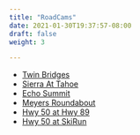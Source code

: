 ```yaml
---
title: "RoadCams"
date: 2021-01-30T19:37:57-08:00
draft: false
weight: 3

---
```


- <a target="_blank" href="https://cwwp2.dot.ca.gov/vm/loc/d3/hwy50attwinbridges.htm">
    Twin Bridges
  </a>
- <a target="_blank" href="https://cwwp2.dot.ca.gov/vm/loc/d3/hwy50atsierraeb.htm">
    Sierra At Tahoe
  </a>
- <a target="_blank" href="https://cwwp2.dot.ca.gov/vm/loc/d3/hwy50atechosummit.htm">
    Echo Summit
  </a>
- <a target="_blank" href="https://cwwp2.dot.ca.gov/vm/loc/d3/hwy50atmeyers.htm">
    Meyers Roundabout
  </a>
- <a target="_blank" href="https://cwwp2.dot.ca.gov/vm/loc/d3/hwy50athwy89.htm">
    Hwy 50 at Hwy 89
  </a>
- <a target="_blank" href="https://cwwp2.dot.ca.gov/vm/loc/d3/hwy50atskirun.htm">
    Hwy 50 at SkiRun
  </a>

